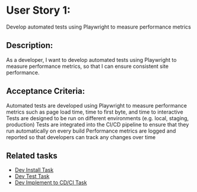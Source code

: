 # User Story 1:
Develop automated tests using Playwright to measure performance metrics

## Description:
As a developer, I want to develop automated tests using Playwright to measure performance metrics, so that I can ensure consistent site performance.

## Acceptance Criteria:

Automated tests are developed using Playwright to measure performance metrics such as page load time, time to first byte, and time to interactive
Tests are designed to be run on different environments (e.g. local, staging, production)
Tests are integrated into the CI/CD pipeline to ensure that they run automatically on every build
Performance metrics are logged and reported so that developers can track any changes over time

## Related tasks
* [Dev Install Task](tasks/pwdevinstalltask.md)
* [Dev Test Task](tasks/pwdevtesttask.md)
* [Dev Implement to CD/CI Task](tasks/pwdevimplementtask.md)

